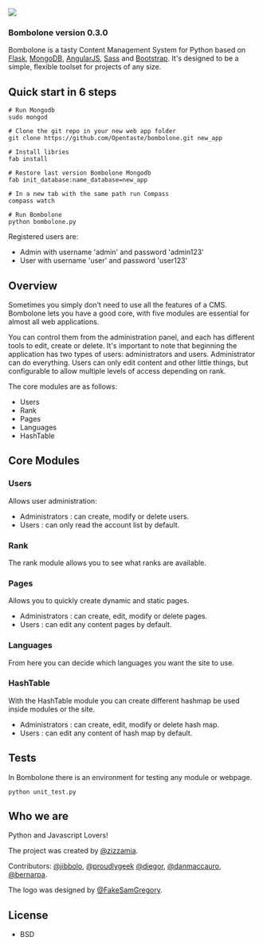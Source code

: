 <img src="http://zizzamia.com/img/bombolone_logo.png"/>

### Bombolone version 0.3.0 ###

Bombolone is a tasty Content Management System for Python based on [Flask](http://flask.pocoo.org/), [MongoDB](http://www.mongodb.org/), [AngularJS](http://angularjs.org), [Sass](http://sass-lang.com) and [Bootstrap](http://getbootstrap.com/). 
It's designed to be a simple, flexible toolset for projects of any size.



## Quick start in 6 steps

```shell
# Run Mongodb
sudo mongod

# Clone the git repo in your new web app folder
git clone https://github.com/Opentaste/bombolone.git new_app

# Install libries
fab install

# Restore last version Bombolone Mongodb
fab init_database:name_database=new_app

# In a new tab with the same path run Compass
compass watch

# Run Bombolone 
python bombolone.py
```

Registered users are:
* Admin with username 'admin' and password 'admin123'
* User with username 'user' and password 'user123'


## Overview

Sometimes you simply don’t need to use all the features of a CMS. 
Bombolone lets you have a good core, with five modules are essential 
for almost all web applications.

You can control them from the administration panel, and each has 
different tools to edit, create or delete.
It's important to note that beginning the application has two types 
of users: administrators and users. Administrator can do everything. 
Users can only edit content and other little things,
but configurable to allow multiple levels of access depending on rank.

The core modules are as follows:
* Users
* Rank
* Pages
* Languages
* HashTable


## Core Modules

### Users ###
Allows user administration: 
* Administrators : can create, modify or delete users.
* Users : can only read the account list by default.

### Rank ###
The rank module allows you to see what ranks are available.

### Pages ###
Allows you to quickly create dynamic and static pages.
* Administrators : can create, edit, modify or delete pages.
* Users : can edit any content pages by default.

### Languages ###
From here you can decide which languages you want the site to use.

### HashTable ###
With the HashTable module you can create different hashmap be used inside modules or the site.
* Administrators : can create, edit, modify or delete hash map.
* Users : can edit any content of hash map by default.


## Tests
In Bombolone there is an environment for testing any module or webpage.

```
python unit_test.py 
```

## Who we are

Python and Javascript Lovers!

The project was created by [@zizzamia](https://twitter.com/Zizzamia). 

Contributors: [@jibbolo](https://twitter.com/jibbolo), [@proudlygeek](https://twitter.com/proudlygeek) [@diegor](https://twitter.com/diegor), [@danmaccauro](https://twitter.com/danmaccauro), [@bernarpa](https://twitter.com/bernarpa).

The logo was designed by [@FakeSamGregory](https://twitter.com/FakeSamGregory).


## License

* BSD
